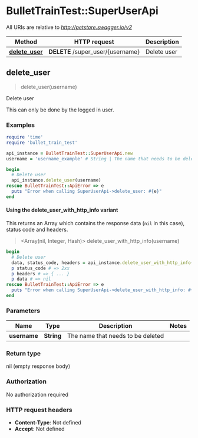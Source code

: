 # BulletTrainTest::SuperUserApi

All URIs are relative to *http://petstore.swagger.io/v2*

| Method | HTTP request | Description |
| ------ | ------------ | ----------- |
| [**delete_user**](SuperUserApi.md#delete_user) | **DELETE** /super_user/{username} | Delete user |


## delete_user

> delete_user(username)

Delete user

This can only be done by the logged in user.

### Examples

```ruby
require 'time'
require 'bullet_train_test'

api_instance = BulletTrainTest::SuperUserApi.new
username = 'username_example' # String | The name that needs to be deleted

begin
  # Delete user
  api_instance.delete_user(username)
rescue BulletTrainTest::ApiError => e
  puts "Error when calling SuperUserApi->delete_user: #{e}"
end
```

#### Using the delete_user_with_http_info variant

This returns an Array which contains the response data (`nil` in this case), status code and headers.

> <Array(nil, Integer, Hash)> delete_user_with_http_info(username)

```ruby
begin
  # Delete user
  data, status_code, headers = api_instance.delete_user_with_http_info(username)
  p status_code # => 2xx
  p headers # => { ... }
  p data # => nil
rescue BulletTrainTest::ApiError => e
  puts "Error when calling SuperUserApi->delete_user_with_http_info: #{e}"
end
```

### Parameters

| Name | Type | Description | Notes |
| ---- | ---- | ----------- | ----- |
| **username** | **String** | The name that needs to be deleted |  |

### Return type

nil (empty response body)

### Authorization

No authorization required

### HTTP request headers

- **Content-Type**: Not defined
- **Accept**: Not defined

